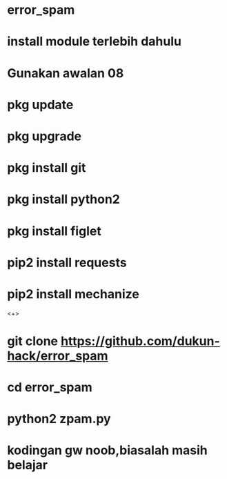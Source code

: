 # error_spam
# install module terlebih dahulu
# Gunakan awalan 08


# pkg update
# pkg upgrade
# pkg install git
# pkg install python2
# pkg install figlet
# pip2 install requests
# pip2 install mechanize
<+>
# git clone https://github.com/dukun-hack/error_spam
# cd error_spam
# python2 zpam.py

# kodingan gw noob,biasalah masih belajar
